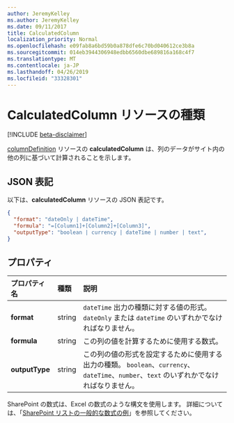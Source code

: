 ```yaml
---
author: JeremyKelley
ms.author: JeremyKelley
ms.date: 09/11/2017
title: CalculatedColumn
localization_priority: Normal
ms.openlocfilehash: e09fab8a6bd59b0a878dfe6c70bd040612ce3b8a
ms.sourcegitcommit: 014eb3944306948edbb6560dbe689816a168c4f7
ms.translationtype: MT
ms.contentlocale: ja-JP
ms.lasthandoff: 04/26/2019
ms.locfileid: "33328301"
---
```

# <a name="calculatedcolumn-resource-type"></a>CalculatedColumn リソースの種類

[!INCLUDE [beta-disclaimer](../../includes/beta-disclaimer.md)]

[columnDefinition](columndefinition.md) リソースの **calculatedColumn** は、列のデータがサイト内の他の列に基づいて計算されることを示します。

## <a name="json-representation"></a>JSON 表記

以下は、**calculatedColumn** リソースの JSON 表記です。
<!-- { "blockType": "resource", "@odata.type": "microsoft.graph.calculatedColumn" } -->

```json
{
  "format": "dateOnly | dateTime",
  "formula": "=[Column1]+[Column2]+[Column3]",
  "outputType": "boolean | currency | dateTime | number | text",
}
```

## <a name="properties"></a>プロパティ

| プロパティ名  | 種類    | 説明
|:---------------|:--------|:--------------------------------------------------
| **format**     | string  | `dateTime` 出力の種類に対する値の形式。 `dateOnly` または `dateTime` のいずれかでなければなりません。
| **formula**    | string  | この列の値を計算するために使用する数式。
| **outputType** | string  | この列の値の形式を設定するために使用する出力の種類。 `boolean`、`currency`、`dateTime`、`number`、`text` のいずれかでなければなりません。

SharePoint の数式は、Excel の数式のような構文を使用します。
詳細については、「[SharePoint リストの一般的な数式の例][SPFormulas]」を参照してください。

[SPFormulas]: https://support.office.com/en-us/article/Examples-of-common-formulas-in-SharePoint-Lists-d81f5f21-2b4e-45ce-b170-bf7ebf6988b3

<!--
{
  "type": "#page.annotation",
  "description": "",
  "keywords": "",
  "section": "documentation",
  "tocPath": "Resources/CalculatedColumn",
  "suppressions": []
}
-->
